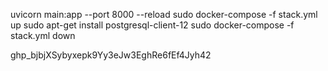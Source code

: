 uvicorn main:app --port 8000 --reload
sudo docker-compose -f stack.yml up
sudo apt-get install postgresql-client-12
sudo docker-compose -f stack.yml down

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